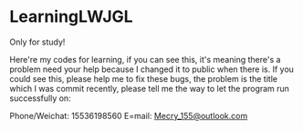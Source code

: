 # LearningLWJGL
Only for study!

Here're my codes for learning, if you can see this, it's meaning there's a problem need your help because I changed it to public when there is. 
If you could see this, please help me to fix these bugs, the problem is the title which I was commit recently, please tell me the way to let the program run successfully on:

Phone/Weichat: 15536198560
E=mail: Mecry_155@outlook.com
